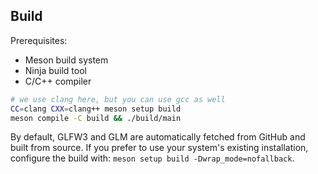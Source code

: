 ## Build

Prerequisites:

- Meson build system
- Ninja build tool
- C/C++ compiler

```bash
# we use clang here, but you can use gcc as well
CC=clang CXX=clang++ meson setup build
meson compile -C build && ./build/main
```

By default, GLFW3 and GLM are automatically fetched from GitHub and built from source. If you prefer to use your system's existing installation, configure the build with: `meson setup build -Dwrap_mode=nofallback`.
